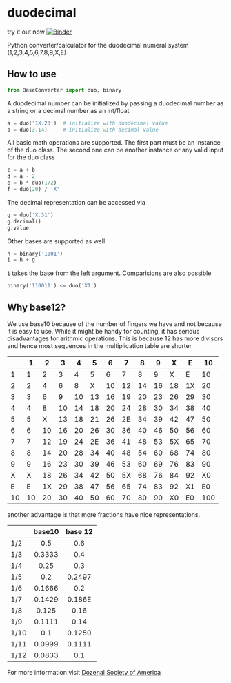 # duodecimal
try it out now [![Binder](https://mybinder.org/badge_logo.svg)](https://mybinder.org/v2/gh/fschmnn/duodecimal/master)

Python converter/calculator for the duodecimal numeral system (1,2,3,4,5,6,7,8,9,X,E)

## How to use
```python
from BaseConverter import duo, binary
```
A duodecimal number can be initialized by passing a duodecimal number as a string or a decimal number as an int/float
```python
a = duo('1X.23')  # initialize with duodecimal value
b = duo(3.14)     # initialize with decimal value
```
All basic math operations are supported. The first part must be an instance of the duo class. The second one can be another instance or any valid input for the duo class
```python
c = a + b
d = a - 2
e = b * duo(1/2)
f = duo(20) / 'X'
```
The decimal representation can be accessed via
```python
g = duo('X.31')
g.decimal()
g.value
```
Other bases are supported as well
```python
h = binary('1001')
i = h + g
```
`i` takes the base from the left argument. Comparisions are also possible
```python
binary('110011') <= duo('X1')
```

## Why base12?
We use base10 because of the number of fingers we have and not because it is easy to use. While it might be handy for counting, it has serious disadvantages for arithmic operations. This is because 12 has more divisors and hence most sequences in the multiplication table are shorter

|  | 1 | 2 | 3 | 4 | 5 | 6 | 7 | 8 | 9 | X | E | 10|
|--|---|---|---|---|---|---|---|---|---|---|---|---|
|1 |1  |2 |3 |4 |5 |6 |7 |8 |9 |X |E |10|
|2 |2  |4 |6 |8 |X |10 |12 |14 |16 |18 |1X |20|
|3 |3  |6 |9 |10 |13 |16 |19 |20 |23 |26 |29 |30|
|4 |4  |8 |10 |14 |18 |20 |24 |28 |30 |34 |38 |40|
|5 |5  |X |13 |18 |21 |26 |2E |34 |39 |42 |47 |50|
|6 |6  |10 |16 |20 |26 |30 |36 |40 |46 |50 |56 |60|
|7 |7  |12 |19 |24 |2E |36 |41 |48 |53 |5X |65 |70|
|8 |8  |14 |20 |28 |34 |40 |48 |54 |60 |68 |74 |80|
|9 |9  |16 |23 |30 |39 |46 |53 |60 |69 |76 |83 |90|
|X |X  |18 |26 |34 |42 |50 |5X |68 |76 |84 |92 |X0|
|E |E  |1X |29 |38 |47 |56 |65 |74 |83 |92 |X1 |E0|
|10|10 |20 |30 |40 |50 |60 |70 |80 |90 |X0 |E0 |100|

another advantage is that more fractions have nice representations. 

|     | base10 | base 12|
|-----|:------:|:------:|
| 1/2 |  0.5   |  0.6   |
| 1/3 | 0.3333 |  0.4   |
| 1/4 |  0.25  |  0.3   |
| 1/5 | 0.2    |  0.2497 |
| 1/6 |  0.1666|  0.2   |
| 1/7 | 0.1429 |  0.186E |
| 1/8 |  0.125   |  0.16 |
| 1/9 | 0.1111 |  0.14  |
| 1/10| 0.1    |  0.1250 |
| 1/11| 0.0999 |  0.1111 |
| 1/12| 0.0833 |  0.1   |

For more information visit [Dozenal Society of America](http://www.dozenal.org/)
